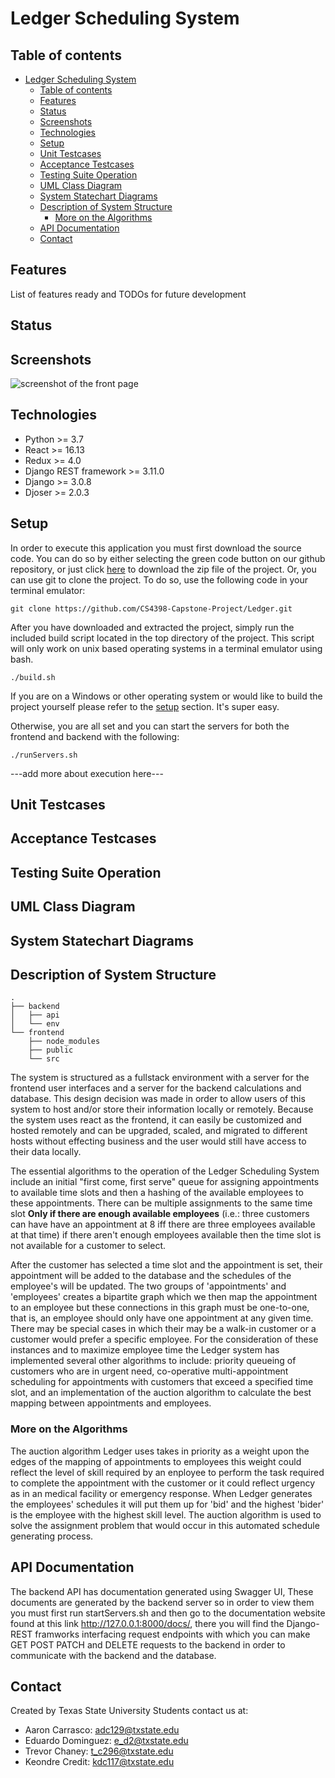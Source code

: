 # Ledger Scheduling System

## Table of contents
- [Ledger Scheduling System](#ledger-scheduling-system)
  - [Table of contents](#table-of-contents)
  - [Features](#features)
  - [Status](#status)
  - [Screenshots](#screenshots)
  - [Technologies](#technologies)
  - [Setup](#setup)
  - [Unit Testcases](#unit-testcases)
  - [Acceptance Testcases](#acceptance-testcases)
  - [Testing Suite Operation](#testing-suite-operation)
  - [UML Class Diagram](#uml-class-diagram)
  - [System Statechart Diagrams](#system-statechart-diagrams)
  - [Description of System Structure](#description-of-system-structure)
    - [More on the Algorithms](#more-on-the-algorithms)
  - [API Documentation](#api-documentation)
  - [Contact](#contact)

## Features
List of features ready and TODOs for future development

## Status
[comment]: <> (Project is: _in progress_, _finished_, _no longer continue_ and why?)

## Screenshots
![screenshot of the front page](https://i.ibb.co/kG58S1f/Ledger-Screen-Shot.png)

## Technologies
* Python >= 3.7
* React >= 16.13
* Redux >= 4.0 
* Django REST framework >= 3.11.0
* Django >= 3.0.8
* Djoser >= 2.0.3

## Setup
In order to execute this application you must first download the source code.
You can do so by either selecting the green code button on our github repository,
or just click [here](https://github.com/CS4398-Capstone-Project/Ledger/archive/master.zip)
to download the zip file of the project. Or, you can use git to clone the project.
To do so, use the following code in your terminal emulator:

    git clone https://github.com/CS4398-Capstone-Project/Ledger.git

After you have downloaded and extracted the project, simply run the included
build script located in the top directory of the project. This script will only
work on unix based operating systems in a terminal emulator using bash.

    ./build.sh

If you are on a Windows or other operating system or would like to build the
project yourself please refer to the [setup](#setup) section. It's super easy.

Otherwise, you are all set and you can start the servers for both the frontend
and backend with the following:

    ./runServers.sh

---add more about execution here---

## Unit Testcases


## Acceptance Testcases


## Testing Suite Operation


## UML Class Diagram


## System Statechart Diagrams


## Description of System Structure
```
.
├── backend
│   ├── api
│   └── env
└── frontend
    ├── node_modules
    ├── public
    └── src
```
The system is structured as a fullstack environment with a server for the frontend user interfaces and a server for the backend calculations and database. This design decision was made in order to allow users of this system to host and/or store their information locally or remotely. Because the system uses react as the frontend, it can easily be customized and hosted remotely and can be upgraded, scaled, and migrated to different hosts without effecting business and  the user would still have access to their data locally. 

The essential algorithms to the operation of the Ledger Scheduling System include an initial "first come, first serve" queue for assigning appointments to available time slots and then a hashing of the available employees to these appointments. There can be multiple assignments to the same time slot **Only if there are enough available employees** (i.e.: three customers can have have an appointment at 8 iff there are three employees available at that time) if there aren't enough employees available then the time slot is not available for a customer to select.

After the customer has selected a time slot and the appointment is set, their appointment will be added to the database and the schedules of the employee's will be updated. The two groups of 'appointments' and 'employees' creates a bipartite graph which we then map the appointment to an employee but these connections in this graph must be one-to-one, that is, an employee should only have one appointment at any given time. There may be special cases in which their may be a walk-in customer or a customer would prefer a specific employee. For the consideration of these instances and to maximize employee time the Ledger system has implemented several other algorithms to include: priority queueing of customers who are in urgent need, co-operative multi-appointment scheduling for appointments with customers that exceed a specified time slot, and an implementation of the auction algorithm to calculate the best mapping between appointments and employees.

### More on the Algorithms
The auction algorithm Ledger uses takes in priority as a weight upon the edges of the mapping of appointments to employees this weight could reflect the level of skill required by an enployee to perform the task required to complete the appointment with the customer or it could reflect urgency as in an medical facility or emergency response. When Ledger generates the employees' schedules it will put them up for 'bid' and the highest 'bider' is the employee with the highest skill level. The auction algorithm is used to solve the assignment problem that would occur in this automated schedule generating process.


## API Documentation
The backend API has documentation generated using Swagger UI, These documents are generated by the backend server so in order to view them you must first run startServers.sh and then go to the documentation website found at this link http://127.0.0.1:8000/docs/, there you will find the Django-REST framworks interfacing request endpoints with which you can make GET POST PATCH and DELETE requests to the backend in order to communicate with the backend and the database.

## Contact
Created by Texas State University Students contact us at:
* Aaron Carrasco: adc129@txstate.edu
* Eduardo Dominguez: e_d2@txstate.edu
* Trevor Chaney: t_c296@txstate.edu
* Keondre Credit: kdc117@txstate.edu
